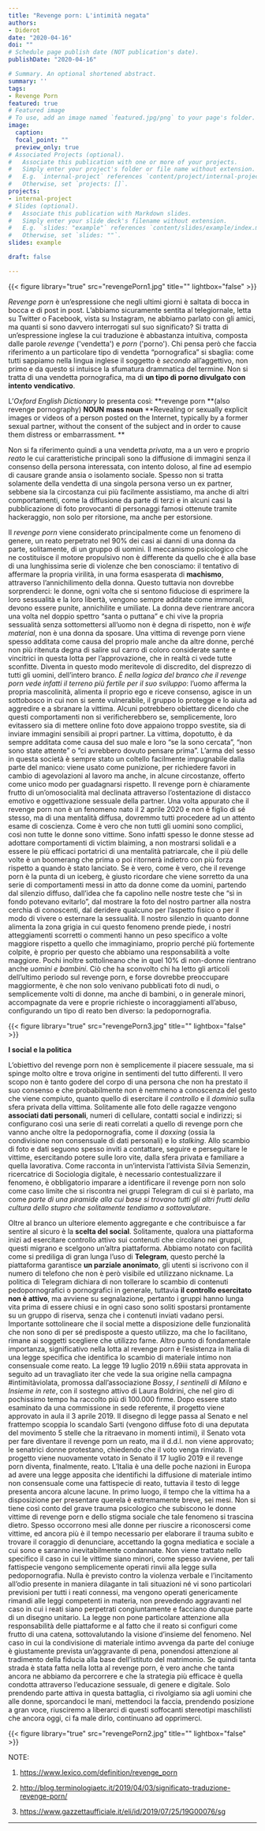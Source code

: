 ```yaml
---
title: "Revenge porn: L'intimità negata"
authors:
- Diderot
date: "2020-04-16"
doi: ""
# Schedule page publish date (NOT publication's date).
publishDate: "2020-04-16"

# Summary. An optional shortened abstract.
summary: ''
tags:
- Revenge Porn
featured: true
# Featured image
# To use, add an image named `featured.jpg/png` to your page's folder. 
image:
  caption: 
  focal_point: ""
  preview_only: true
# Associated Projects (optional).
#   Associate this publication with one or more of your projects.
#   Simply enter your project's folder or file name without extension.
#   E.g. `internal-project` references `content/project/internal-project/index.md`.
#   Otherwise, set `projects: []`.
projects:
- internal-project
# Slides (optional).
#   Associate this publication with Markdown slides.
#   Simply enter your slide deck's filename without extension.
#   E.g. `slides: "example"` references `content/slides/example/index.md`.
#   Otherwise, set `slides: ""`.
slides: example

draft: false

---
```



{{< figure library="true" src="revengePorn1.jpg" title="" lightbox="false" >}}


*Revenge porn* è un’espressione che negli ultimi giorni è saltata di bocca in bocca e di post in post. L’abbiamo sicuramente sentita al telegiornale, letta su Twitter o Facebook, vista su Instagram, ne abbiamo parlato con gli amici, ma quanti si sono davvero interrogati sul suo significato?
Si tratta di un’espressione inglese la cui traduzione è abbastanza intuitiva, composta dalle parole *revenge* ('vendetta') e *porn* ('porno'). 
Chi pensa però che faccia riferimento a un particolare tipo di vendetta “pornografica” si sbaglia: come tutti sappiamo nella lingua inglese il soggetto è *secondo* all’aggettivo, non primo e da questo si intuisce la sfumatura drammatica del termine. 
Non si tratta di una vendetta pornografica, ma di **un tipo di porno divulgato con intento vendicativo**.

L’*Oxford English Dictionary* lo presenta così:
**revenge porn **(also revenge pornography)
**NOUN**
**mass noun**
**Revealing or sexually explicit images or videos of a person posted on the Internet, typically by a former sexual partner, without the consent of the subject and in order to cause them distress or embarrassment. **

Non si fa riferimento quindi a una vendetta *privata*, ma a un vero e proprio *reato* le cui caratteristiche principali sono la diffusione di immagini senza il consenso della persona interessata, con intento doloso, al fine ad esempio di causare grande ansia o isolamento sociale. Spesso non si tratta solamente della vendetta di una singola persona verso un ex partner, sebbene sia la circostanza cui più facilmente assistiamo, ma anche di altri comportamenti, come la diffusione da parte di terzi e in alcuni casi la pubblicazione di foto provocanti di personaggi famosi ottenute tramite hackeraggio, non solo per ritorsione, ma anche per estorsione.   

Il *revenge porn* viene considerato principalmente come un fenomeno di genere, un reato perpetrato nel 90% dei casi ai danni di una donna da parte, solitamente, di un gruppo di uomini. Il meccanismo psicologico che ne costituisce il motore propulsivo non è differente da quello che è alla base di una lunghissima serie di violenze che ben conosciamo: il tentativo di affermare la propria virilità, in una forma esasperata di **machismo**, attraverso l’annichilimento della donna. Questo tuttavia non dovrebbe sorprenderci: le donne, ogni volta che si sentono fiduciose di esprimere la loro sessualità e la loro libertà, vengono sempre additate come immorali, devono essere punite, annichilite e umiliate. La donna deve rientrare ancora una volta nel doppio spettro “santa o puttana” e chi vive la propria sessualità senza sottomettersi all’uomo non è degna di rispetto, non è *wife material*, non è una donna da sposare. Una vittima di revenge porn viene spesso additata come causa del proprio male anche da altre donne, perché non più ritenuta degna di salire sul carro di coloro considerate sante e vincitrici in questa lotta per l’approvazione, che in realtà ci vede tutte sconfitte. Diventa in questo modo meritevole di discredito, del disprezzo di tutti gli uomini, dell’intero branco. 
*È nella logica del branco che il revenge porn vede infatti il terreno più fertile per il suo sviluppo*: l’uomo afferma la propria mascolinità, alimenta il proprio ego e riceve consenso, agisce in un sottobosco in cui non si sente vulnerabile, il gruppo lo protegge e lo aiuta ad aggredire e a sbranare la vittima. 
Alcuni potrebbero obiettare dicendo che questi comportamenti non si verificherebbero se, semplicemente, loro evitassero sia di mettere online foto dove appaiono troppo svestite, sia di inviare immagini sensibili ai propri partner. La vittima, dopotutto, è da sempre additata come causa del suo male e loro “se la sono cercata”, “non sono state attente” o “ci avrebbero dovuto pensare prima”. L’arma del sesso in questa società è sempre stato un coltello facilmente impugnabile dalla parte del manico: viene usato come punizione, per richiedere favori in cambio di agevolazioni al lavoro ma anche, in alcune circostanze, offerto come unico modo per guadagnarsi rispetto.
Il revenge porn è chiaramente frutto di un’omosocialità mal declinata attraverso l’ostentazione di distacco emotivo e oggettivazione sessuale della partner. 
Una volta appurato che il revenge porn non è un fenomeno nato il 2 aprile 2020 e non è figlio di sé stesso, ma di una mentalità diffusa, dovremmo tutti procedere ad un attento esame di coscienza. Come è vero che non tutti gli uomini sono complici, così non tutte le donne sono vittime. Sono infatti spesso le donne stesse ad adottare comportamenti di victim blaiming, a non mostrarsi solidali e a essere le più efficaci portatrici di una mentalità patriarcale, che il più delle volte è un boomerang che prima o poi ritornerà indietro con più forza rispetto a quando è stato lanciato. Se è vero, come è vero, che il revenge porn è la punta di un iceberg, è giusto ricordare che viene sorretto da una serie di comportamenti messi in atto da donne come da uomini, partendo dal silenzio diffuso, dall’idea che fa capolino nelle nostre teste che “sì in fondo potevano evitarlo”, dal mostrare la foto del nostro partner alla nostra cerchia di conoscenti, dal deridere qualcuno per l’aspetto fisico o per il modo di vivere o esternare la sessualità. Il nostro silenzio in quanto donne alimenta la zona grigia in cui questo fenomeno prende piede, i nostri atteggiamenti scorretti o commenti hanno un peso specifico a volte maggiore rispetto a quello che immaginiamo, proprio perché più fortemente colpite, è proprio per questo che abbiamo una responsabilità a volte maggiore.
Pochi inoltre sottolineano che in quel 10% di non-donne rientrano anche *uomini e bambini*. Ciò che ha sconvolto chi ha letto gli articoli dell’ultimo periodo sul revenge porn, e forse dovrebbe preoccupare maggiormente, è che non solo venivano pubblicati foto di nudi, o semplicemente volti di donne, ma anche di bambini, o in generale minori, accompagnate da vere e proprie richieste o incoraggiamenti all’abuso, configurando un tipo di reato ben diverso: la pedopornografia.


{{< figure library="true" src="revengePorn3.jpg" title="" lightbox="false" >}}


**I social e la politica** 


L’obiettivo del revenge porn non è semplicemente il piacere sessuale, ma si spinge molto oltre e trova origine in sentimenti del tutto differenti. Il vero scopo non è tanto godere del corpo di una persona che non ha prestato il suo consenso e che probabilmente non è nemmeno a conoscenza del gesto che viene compiuto, quanto quello di esercitare il *controllo* e il *dominio* sulla sfera privata della vittima. Solitamente alle foto delle ragazze vengono **associati dati personali**, numeri di cellulare, contatti social e indirizzi; si configurano così una serie di reati correlati a quello di revenge porn che vanno anche oltre la pedopornografia, come il *doxxing* (ossia la condivisione non consensuale di dati personali) e lo *stalking*. Allo scambio di foto e dati seguono spesso inviti a contattare, seguire e perseguitare le vittime, esercitando potere sulle loro vite, dalla sfera privata e familiare a quella lavorativa. Come racconta in un’intervista l’attivista Silvia Semenzin, ricercatrice di Sociologia digitale, è necessario contestualizzare il fenomeno, è obbligatorio imparare a identificare il revenge porn non solo come caso limite che si riscontra nei gruppi Telegram di cui si è parlato, ma come *parte di una piramide alla cui base si trovano tutti gli altri frutti della cultura dello stupro che solitamente tendiamo a sottovalutare*.

Oltre al branco un ulteriore elemento aggregante e che contribuisce a far sentire al sicuro è la **scelta del social**. Solitamente, qualora una piattaforma inizi ad esercitare controllo attivo sui contenuti che circolano nei gruppi, questi migrano e scelgono un’altra piattaforma. Abbiamo notato con facilità come si prediliga di gran lunga l’uso di **Telegram**, questo perché la piattaforma garantisce **un parziale anonimato**, gli utenti si iscrivono con il numero di telefono che non è però visibile ed utilizzano nickname. La politica di Telegram dichiara di non tollerare lo scambio di contenuti pedopornografici o pornografici in generale, tuttavia **il controllo esercitato non è attivo**, ma avviene su segnalazione, pertanto i gruppi hanno lunga vita prima di essere chiusi e in ogni caso sono soliti spostarsi prontamente su un gruppo di riserva, senza che i contenuti inviati vadano persi. Importante sottolineare che il social mette a disposizione delle funzionalità che non sono di per sé predisposte a questo utilizzo, ma che lo facilitano, rimane ai soggetti scegliere che utilizzo farne.
Altro punto di fondamentale importanza, significativo nella lotta al revenge porn è l’esistenza in Italia di una legge specifica che identifica lo scambio di materiale intimo non consensuale come reato. La legge 19 luglio 2019 n.69iii stata approvata in seguito ad un travagliato iter che vede la sua origine nella campagna #intimitàviolata, promossa dall’associazione *Bossy*, *I sentinelli di Milano* e *Insieme in rete*, con il sostegno attivo di Laura Boldrini, che nel giro di pochissimo tempo ha raccolto più di 100.000 firme. Dopo essere stato esaminato da una commissione in sede referente, il progetto viene approvato in aula il 3 aprile 2019. Il disegno di legge passa al Senato e nel frattempo scoppia lo scandalo Sarti (vengono diffuse foto di una deputata del movimento 5 stelle che la ritraevano in momenti intimi), il Senato vota per fare diventare il revenge porn un reato, ma il d.d.l. non viene approvato; le senatrici donne protestano, chiedendo che il voto venga rinviato. Il progetto viene nuovamente votato in Senato il 17 luglio 2019 e il revenge porn diventa, finalmente, reato. 
L’Italia è una delle poche nazioni in Europa ad avere una legge apposita che identifichi la diffusione di materiale intimo non consensuale come una fattispecie di reato, tuttavia il testo di legge presenta ancora alcune lacune. 
In primo luogo, il tempo che la vittima ha a disposizione per presentare querela è estremamente breve, sei mesi. Non si tiene così conto del grave trauma psicologico che subiscono le donne vittime di revenge porn e dello stigma sociale che tale fenomeno si trascina dietro. Spesso occorrono mesi alle donne per riuscire a riconoscersi come vittime, ed ancora più è il tempo necessario per elaborare il trauma subito e trovare il coraggio di denunciare, accettando la gogna mediatica e sociale a cui sono e saranno inevitabilmente condannate. Non viene trattato nello specifico il caso in cui le vittime siano minori, come spesso avviene, per tali fattispecie vengono semplicemente operati rinvii alla legge sulla pedopornografia. Nulla è previsto contro la violenza verbale e l’incitamento all’odio presente in maniera dilagante in tali situazioni né vi sono particolari previsioni per tutti i reati connessi, ma vengono operati genericamente rimandi alle leggi competenti in materia, non prevedendo aggravanti nel caso in cui i reati siano perpetrati congiuntamente e facciano dunque parte di un disegno unitario. La legge non pone particolare attenzione alla responsabilità delle piattaforme e al fatto che il reato si configuri come frutto di una catena, sottovalutando la visione d’insieme del fenomeno. Nel caso in cui la condivisione di materiale intimo avvenga da parte del coniuge è giustamente prevista un’aggravante di pena, ponendosi attenzione al tradimento della fiducia alla base dell’istituto del matrimonio. 
Se quindi tanta strada è stata fatta nella lotta al revenge porn, è vero anche che tanta ancora ne abbiamo da percorrere e che la strategia più efficace è quella condotta attraverso l’educazione sessuale, di genere e digitale. Solo prendendo parte attiva in questa battaglia, ci rivolgiamo sia agli uomini che alle donne, sporcandoci le mani, mettendoci la faccia, prendendo posizione a gran voce, riusciremo a liberarci di questi soffocanti stereotipi maschilisti che ancora oggi, ci fa male dirlo, continuano ad opprimerci.



{{< figure library="true" src="revengePorn2.jpg" title="" lightbox="false" >}}


NOTE:

1. https://www.lexico.com/definition/revenge_porn

2. http://blog.terminologiaetc.it/2019/04/03/significato-traduzione-revenge-porn/
 
3. https://www.gazzettaufficiale.it/eli/id/2019/07/25/19G00076/sg


---
